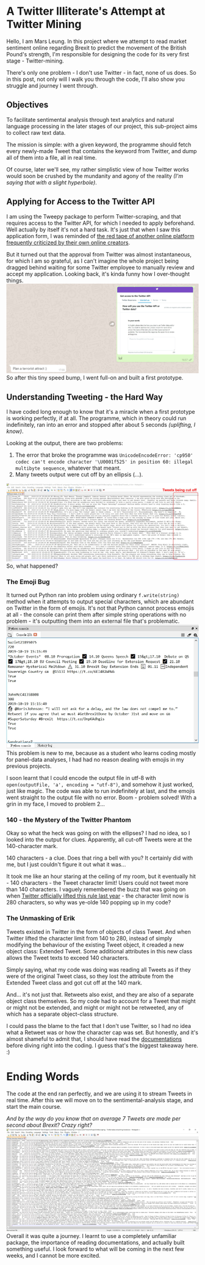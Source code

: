 

# A Twitter Illiterate's Attempt at Twitter Mining
Hello, I am Mars Leung. In this project where we attempt to read market sentiment online regarding Brexit to predict the movement of the British Pound's strength, I'm responsible for designing the code for its very first stage - Twitter-mining. 

There's only one problem - I don't use Twitter - in fact, none of us does. So in this post,  not only will I walk you through the code, I'll also show you struggle and journey I went through.
## Objectives
To facilitate sentimental analysis through text analytics and natural language processing in the later stages of our project, this sub-project aims to collect raw text data.

 The mission is simple: with a given keyword, the programme should fetch every newly-made Tweet that contains the keyword from Twitter, and dump all of them into a file, all in real time.

Of course, later we'll see, my rather simplistic view of how Twitter works would soon be crushed by the mundanity and agony of the reality *(I'm saying that with a slight hyperbole)*.
## Applying for Access to the Twitter API
I am using the Tweepy package to perform Twitter-scraping, and that requires access to the Twitter API, for which I needed to apply beforehand. Well actually by itself it's not a hard task. It's just that when I saw this application form, I was reminded of [the red tape of another online platform frequently criticized by their own online creators](https://www.youtube.com/results?search_query=youtube%20is%20broken). 

But it turned out that the approval from Twitter was almost instantaneous, for which I am so grateful, as I can't imagine the whole project being dragged behind waiting for some Twitter employee to manually review and accept my application. Looking back, it's kinda funny how I over-thought things.
![enter image description here](https://github.com/leodai716/TextAnalyticsandNLP_Project/blob/master/_posts/Tweepy%20blog%20post%20images/1.%20API%20application.jpg?raw=true)
So after this tiny speed bump, I went full-on and built a first prototype.
## Understanding Tweeting - the Hard Way
I have coded long enough to know that it's a miracle when a first prototype is working perfectly, if at all. The programme, which in theory could run indefinitely, ran into an error and stopped after about 5 seconds *(uplifting, I know)*.

Looking at the output, there are two problems:
1. The error that broke the programme was `UnicodeEncodeError: 'cp950' codec can't encode character '\U0001f525' in position 60: illegal multibyte sequence`, whatever that meant.
2. Many tweets output were cut off by an ellipsis (...).

![enter image description here](https://github.com/leodai716/TextAnalyticsandNLP_Project/blob/master/_posts/Tweepy%20blog%20post%20images/2.%20bug%20.jpg?raw=true)
So, what happened?

### The Emoji Bug
It turned out Python ran into problem using ordinary `f.write(string)` method when it attempts to output special characters, which are abundant on Twitter in the form of emojis. It's not that Python cannot process emojis  at all - the console can print them after simple string operations with no problem - it's outputting them into an external file that's problematic.
![enter image description here](https://github.com/leodai716/TextAnalyticsandNLP_Project/blob/master/_posts/Tweepy%20blog%20post%20images/3.%20Console.jpg?raw=true)
This problem is new to me, because as a student who learns coding mostly for panel-data analyses, I had had no reason dealing with emojis in my previous projects. 

I soon learnt that I could encode the output file in utf-8 with `open(outputFile, 'a', encoding = "utf-8")`, and somehow it just worked, just like magic. The code was able to run indefinitely at last, and the emojis went straight to the output file with no error. Boom - problem solved! With a grin in my face, I moved to problem 2...
### 140 - the Mystery of the Twitter Phantom
Okay so what the heck was going on with the ellipses? I had no idea, so I looked into the output for clues. Apparently, all cut-off Tweets were at the 140-character mark. 

140 characters - a clue. Does that ring a bell with you? It certainly did with me, but I just couldn't figure it out what it was...

It took me like an hour staring at the ceiling of my room, but it eventually hit - 140 characters - the Tweet character limit! Users could not tweet more than 140 characters. I vaguely remembered the buzz that was going on when [Twitter officially lifted this rule last year](https://techcrunch.com/2018/10/30/twitters-doubling-of-character-count-from-140-to-280-had-little-impact-on-length-of-tweets/) - the character limit now is 280 characters, so why was ye-olde 140 popping up in my code?
### The Unmasking of Erik
Tweets existed in Twitter in the form of objects of class Tweet. And when Twitter lifted the character limit from 140 to 280, instead of simply modifying the behaviour of the existing Tweet object, it creaded a new object class: Extended Tweet. Some additional attributes in this new class allows the Tweet texts to exceed 140 characters.

Simply saying, what my code was doing was reading all Tweets as if they were of the original Tweet class, so they lost the attribute from the Extended Tweet class and got cut off at the 140 mark.

And... it's not just that. Retweets also exist, and they are also of a separate object class themselves. So my code had to account for a Tweet that might or might not be extended, and might or might not be retweeted, any of which has a separate object-class structure.

I could pass the blame to the fact that I don't use Twitter, so I had no idea what a Retweet was or how the character cap was set. But honestly, and it's almost shameful to admit that, I should have read the [documentations](https://developer.twitter.com/en/docs/tweets/data-dictionary/overview/intro-to-tweet-json#extendedtweet) before diving right into the coding. I guess that's the biggest takeaway here. :)

# Ending Words
The code at the end ran perfectly, and we are using it to stream Tweets in real time. After this we will move on to the sentimental-analysis stage, and start the main course. 

*And by the way do you know that on average 7 Tweets are made per second about Brexit? Crazy right?*
![enter image description here](https://github.com/leodai716/TextAnalyticsandNLP_Project/blob/master/_posts/Tweepy%20blog%20post%20images/4.%20Output.jpg?raw=true)
Overall it was quite a journey. I learnt to use a completely unfamiliar package, the importance of reading documentations, and actually built something useful. I look forward to what will be coming in the next few weeks, and I cannot be more excited.
